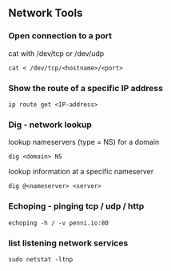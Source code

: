 ## Network Tools

### Open connection to a port ###

cat with /dev/tcp or /dev/udp

```
cat < /dev/tcp/<hostname>/<port>
```

### Show the route of a specific IP address

```
ip route get <IP-address>
```

### Dig - network lookup

lookup nameservers (type = NS) for a domain
```
dig <domain> NS
```

lookup information at a specific nameserver

```
dig @<nameserver> <server>
```

### Echoping - pinging tcp / udp / http

```
echoping -h / -v penni.io:80
```

### list listening network services

```
sudo netstat -ltnp
```
